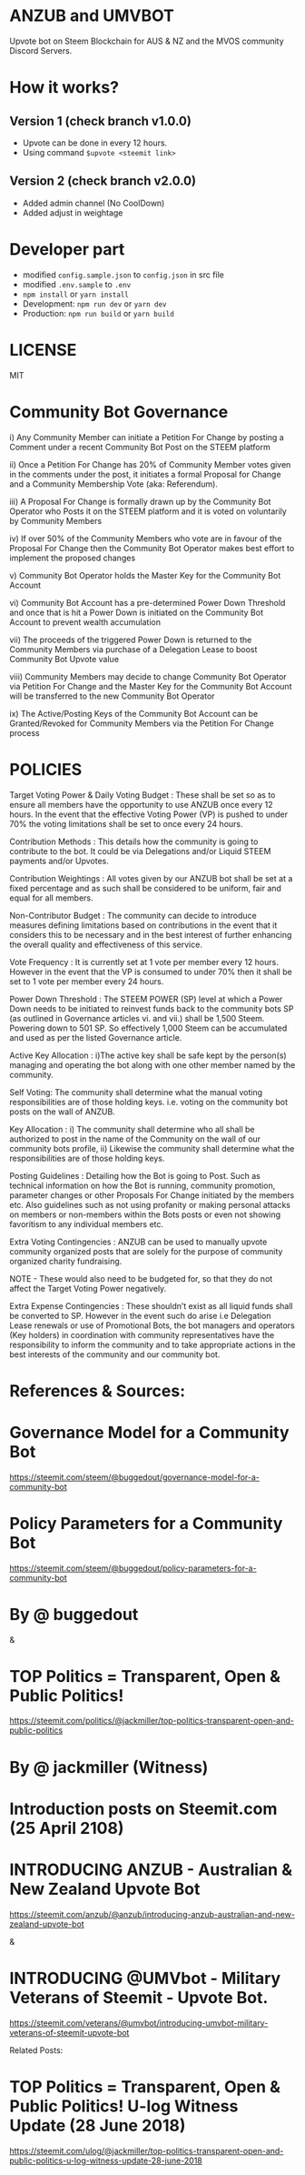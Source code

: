 # ANZUB and UMVBOT

Upvote bot on Steem Blockchain for AUS & NZ and the MVOS community Discord Servers. 

# How it works?

## Version 1 (check branch v1.0.0)

* Upvote can be done in every 12 hours.
* Using command `$upvote <steemit link>`

## Version 2 (check branch v2.0.0)

* Added admin channel (No CoolDown)
* Added adjust in weightage

# Developer part

* modified `config.sample.json` to `config.json` in src file
* modified `.env.sample` to `.env`
* `npm install` or `yarn install`
* Development: `npm run dev` or `yarn dev`
* Production: `npm run build` or `yarn build`

# LICENSE

MIT

# Community Bot Governance

i) Any Community Member can initiate a Petition For Change by posting a Comment under a recent Community Bot Post on the STEEM platform

ii) Once a Petition For Change has 20% of Community Member votes given in the comments under the post, it initiates a formal Proposal for Change and a Community Membership Vote (aka: Referendum).

iii) A Proposal For Change is formally drawn up by the Community Bot Operator who Posts it on the STEEM platform and it is voted on voluntarily by Community Members

iv) If over 50% of the Community Members who vote are in favour of the Proposal For Change then the Community Bot Operator makes best effort to implement the proposed changes

v) Community Bot Operator holds the Master Key for the Community Bot Account

vi) Community Bot Account has a pre-determined Power Down Threshold and once that is hit a Power Down is initiated on the Community Bot Account to prevent wealth accumulation

vii) The proceeds of the triggered Power Down is returned to the Community Members via purchase of a Delegation Lease to boost Community Bot Upvote value

viii) Community Members may decide to change Community Bot Operator via Petition For Change and the Master Key for the Community Bot Account will be transferred to the new Community Bot Operator

ix) The Active/Posting Keys of the Community Bot Account can be Granted/Revoked for Community Members via the Petition For Change process



# POLICIES

Target Voting Power & Daily Voting Budget : These shall be set so as to ensure all members have the opportunity to use ANZUB once every 12 hours. In the event that the effective Voting Power (VP) is pushed to under 70% the voting limitations shall be set to once every 24 hours.

Contribution Methods : This details how the community is going to contribute to the bot. It could be via Delegations and/or Liquid STEEM payments and/or Upvotes.

Contribution Weightings : All votes given by our ANZUB bot shall be set at a fixed percentage and as such shall be considered to be uniform, fair and equal for all members.

Non-Contributor Budget : The community can decide to introduce measures defining limitations based on contributions in the event that it considers this to be necessary and in the best interest of further enhancing the overall quality and effectiveness of this service.

Vote Frequency : It is currently set at 1 vote per member every 12 hours. However in the event that the VP is consumed to under 70% then it shall be set to 1 vote per member every 24 hours.

Power Down Threshold : The STEEM POWER (SP) level at which a Power Down needs to be initiated to reinvest funds back to the community bots SP (as outlined in Governance articles vi. and vii.) shall be 1,500 Steem. Powering down to 501 SP. So effectively 1,000 Steem can be accumulated and used as per the listed Governance article.

Active Key Allocation : i)The active key shall be safe kept by the person(s) managing and operating the bot along with one other member named by the community.

Self Voting: The community shall determine what the manual voting responsibilities are of those holding keys. i.e. voting on the community bot posts on the wall of ANZUB.

Key Allocation : i) The community shall determine who all shall be authorized to post in the name of the Community on the wall of our community bots profile,
ii) Likewise the community shall determine what the responsibilities are of those holding keys.

Posting Guidelines : Detailing how the Bot is going to Post. Such as technical information on how the Bot is running, community promotion, parameter changes or other Proposals For Change initiated by the members etc. Also guidelines such as not using profanity or making personal attacks on members or non-members within the Bots posts or even not showing favoritism to any individual members etc.

Extra Voting Contingencies : ANZUB can be used to manually upvote community organized posts that are solely for the purpose of community organized charity fundraising.

NOTE - These would also need to be budgeted for, so that they do not affect the Target Voting Power negatively.

Extra Expense Contingencies : These shouldn’t exist as all liquid funds shall be converted to SP. However in the event such do arise i.e Delegation Lease renewals or use of Promotional Bots, the bot managers and operators (Key holders) in coordination with community representatives have the responsibility to inform the community and to take appropriate actions in the best interests of the community and our community bot.

# References & Sources:

# Governance Model for a Community Bot
https://steemit.com/steem/@buggedout/governance-model-for-a-community-bot

# Policy Parameters for a Community Bot
https://steemit.com/steem/@buggedout/policy-parameters-for-a-community-bot

# By @ buggedout

&

# TOP Politics = Transparent, Open & Public Politics!
https://steemit.com/politics/@jackmiller/top-politics-transparent-open-and-public-politics

# By @ jackmiller (Witness)



# Introduction posts on Steemit.com (25 April 2108)

# INTRODUCING ANZUB - Australian & New Zealand Upvote Bot
https://steemit.com/anzub/@anzub/introducing-anzub-australian-and-new-zealand-upvote-bot

&

# INTRODUCING @UMVbot - Military Veterans of Steemit - Upvote Bot.
https://steemit.com/veterans/@umvbot/introducing-umvbot-military-veterans-of-steemit-upvote-bot


Related Posts:
# TOP Politics = Transparent, Open & Public Politics! U-log Witness Update (28 June 2018)
https://steemit.com/ulog/@jackmiller/top-politics-transparent-open-and-public-politics-u-log-witness-update-28-june-2018
